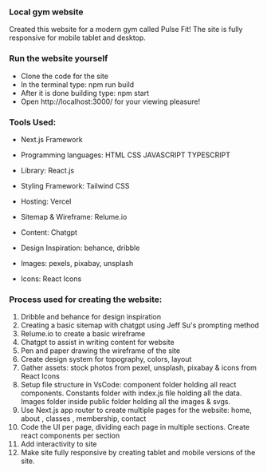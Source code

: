 ### Local gym website

Created this website for a modern gym called Pulse Fit! The site is fully responsive for mobile tablet and desktop. 

### Run the website yourself

* Clone the code for the site
* In the terminal type: npm run build
* After it is done building type: npm start
* Open http://localhost:3000/ for your viewing pleasure!
  
### Tools Used:

* Next.js Framework
* Programming languages: HTML CSS JAVASCRIPT TYPESCRIPT
* Library: React.js
* Styling Framework: Tailwind CSS
* Hosting: Vercel
  
* Sitemap & Wireframe: Relume.io
* Content: Chatgpt
* Design Inspiration: behance, dribble
* Images: pexels, pixabay, unsplash
* Icons: React Icons
  
### Process used for creating the website:
1. Dribble and behance for design inspiration
2. Creating a basic sitemap with chatgpt using Jeff Su's prompting method
3. Relume.io to create a basic wireframe
4. Chatgpt to assist in writing content for website
5. Pen and paper drawing the wireframe of the site
6. Create design system for topography, colors, layout
7. Gather assets: stock photos from pexel, unsplash, pixabay & icons from React Icons
8. Setup file structure in VsCode: component folder holding all react components. Constants folder with index.js file holding all the data. Images folder inside public folder holding all the images & svgs.
9. Use Next.js app router to create multiple pages for the website: home, about , classes , membership, contact
10. Code the UI per page, dividing each page in multiple sections. Create react components per section
11. Add interactivity to site
12. Make site fully responsive by creating tablet and mobile versions of the site.
